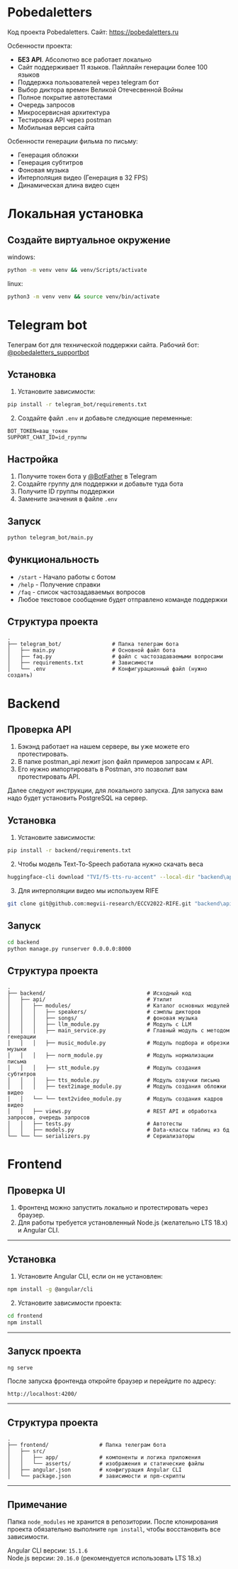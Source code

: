 # Pobedaletters

Код проекта Pobedaletters. Сайт: https://pobedaletters.ru

Осбенности проекта:

- **БЕЗ API**. Абсолютно все работает локально  
- Сайт поддерживает 11 языков. Пайплайн генерации более 100 языков
- Поддержка пользователей через telegram бот
- Выбор диктора времен Великой Отечесвенной Войны
- Полное покрытие автотестами
- Очередь запросов
- Микросервисная архитектура
- Тестировка API через postman
- Мобильная версия сайта

Осбенности генерации фильма по письму:
- Генерация обложки
- Генерация субтитров
- Фоновая музыка
- Интерполяция видео (Генерация в 32 FPS)
- Динамическая длина видео сцен

# Локальная установка

## Создайте виртуальное окружение

windows: 

```bash
python -m venv venv && venv/Scripts/activate
```

linux:

```bash
python3 -m venv venv && source venv/bin/activate
```

# Telegram bot

Телеграм бот для технической поддержки сайта. Рабочий бот: [@pobedaletters_supportbot](https://t.me/pobedaletters_supportbot)

## Установка
1. Установите зависимости:
```bash
pip install -r telegram_bot/requirements.txt
```

2. Создайте файл `.env` и добавьте следующие переменные:
```
BOT_TOKEN=ваш_токен
SUPPORT_CHAT_ID=id_группы
```

## Настройка

1. Получите токен бота у [@BotFather](https://t.me/BotFather) в Telegram
2. Создайте группу для поддержки и добавьте туда бота
3. Получите ID группы поддержки
4. Замените значения в файле `.env`

## Запуск

```bash
python telegram_bot/main.py
```

## Функциональность

- `/start` - Начало работы с ботом
- `/help` - Получение справки
- `/faq` - список частозадаваемых вопросов
- Любое текстовое сообщение будет отправлено команде поддержки

## Структура проекта
```
.
├── telegram_bot/                # Папка телеграм бота
│   ├── main.py                  # Основной файл бота
│   ├── faq.py                   # файл с частозадаваемыми вопросами
│   ├── requirements.txt         # Зависимости
│   └── .env                     # Конфигурационный файл (нужно создать)
```


# Backend

## Проверка API
1. Бэкэнд работает на нашем сервере, вы уже можете его протестировать.
2. В папке postman_api лежит json файл примеров запросам к API.
3. Его нужно импортировать в Postman, это позволит вам протестировать API.

Далее следуют инструкции, для локального запуска. Для запуска вам надо будет установить PostgreSQL на сервер.

## Установка

1. Установите зависимости:
```bash
pip install -r backend/requirements.txt
```

2. Чтобы модель Text-To-Speech работала нужно скачать веса

```bash
huggingface-cli download "TVI/f5-tts-ru-accent" --local-dir "backend\api\modules\f5_ckpt"
```
3. Для интерполяции видео мы используем RIFE

```bash
git clone git@github.com:megvii-research/ECCV2022-RIFE.git "backend\api\modules"
```


## Запуск
```bash
cd backend
python manage.py runserver 0.0.0.0:8000
```

## Структура проекта
```
.
├── backend/                                # Исходный код
│   ├── api/                                # Утилит
│   │   ├── modules/                        # Каталог основных модулей
│   │   │   ├── speakers/                   # сэмплы дикторов
│   │   │   ├── songs/                      # фоновая музыка
│   │   │   ├── llm_module.py               # Модуль с LLM
│   │   │   ├── main_service.py             # Главный модуль с методом генерации
│   │   │   ├── music_module.py             # Модуль подбора и обрезки музыки
│   │   │   ├── norm_module.py              # Модуль нормализации письма 
│   │   │   ├── stt_module.py               # Модуль создания субтитров
│   │   │   ├── tts_module.py               # Модуль озвучки письма
│   │   │   ├── text2image_module.py        # Модуль создания обложки видео
│   │   └── └── text2video_module.py        # Модуль создания кадров видео
│   │   ├── views.py                        # REST API и обработка запросов, очередь запросов
│   │   ├── tests.py                        # Автотесты
│   │   ├── models.py                       # Data-классы таблиц из бд
└── └── └── serializers.py                  # Сериализаторы
```

# Frontend

## Проверка UI
1. Фронтенд можно запустить локально и протестировать через браузер.
2. Для работы требуется установленный Node.js (желательно LTS 18.x) и Angular CLI.

---

## Установка

1. Установите Angular CLI, если он не установлен:

```bash
npm install -g @angular/cli
```

2. Установите зависимости проекта:

```bash
cd frontend
npm install
```

---

## Запуск проекта

```bash
ng serve
```

После запуска фронтенда откройте браузер и перейдите по адресу:

```
http://localhost:4200/
```

---

## Структура проекта
```
.
├── frontend/                # Папка телеграм бота
│   ├── src/
│   │   ├── app/             # компоненты и логика приложения
│   │   └── asserts/         # изображения и статические файлы
│   ├── angular.json         # конфигурация Angular CLI
│   └── package.json         # зависимости и npm-скрипты
```

---

## Примечание

Папка `node_modules` не хранится в репозитории. После клонирования проекта обязательно выполните `npm install`, чтобы восстановить все зависимости.

Angular CLI версии: `15.1.6`  
Node.js версии: `20.16.0` (рекомендуется использовать LTS 18.x)